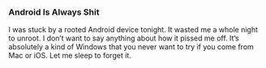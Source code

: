 ### Android Is Always Shit
I was stuck by a rooted Android device tonight. It wasted me a whole night to unroot. I don’t want to say anything about how it pissed me off. It’s absolutely a kind of Windows that you never want to try if you come from Mac or iOS. Let me sleep to forget it.
